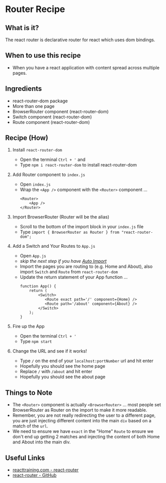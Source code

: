 # Router Recipe

## What is it?

The react router is declarative router for react which uses dom bindings.

## When to use this recipe

- When you have a react application with content spread across multiple pages.

## Ingredients

- react-router-dom package
- More than one page
- BrowserRouter component (react-router-dom)
- Switch component (react-router-dom)
- Route component (react-router-dom)

## Recipe (How)

1. Install `react-router-dom`

   - Open the terminal `Ctrl + '` and
   - Type `npm i react-router-dom` to install react-router-dom

2. Add Router component to `index.js`

   - Open `index.js`
   - Wrap the `<App />` component with the `<Router>` component ...
     ```
     <Router>
         <App />
     </Router>
     ```

3. Import BrowserRouter (Router will be the alias)

   - Scroll to the bottom of the import block in your `index.js` file
   - Type `import { BrowserRouter as Router } from "react-router-dom";`

4. Add a Switch and Your Routes to `App.js`

   - Open `App.js`
   - _skip the next step if you have [Auto Import](https://marketplace.visualstudio.com/items?itemName=steoates.autoimport)_
   - Import the pages you are routing to (e.g. Home and About), also import `Switch` and `Route` from `react-router-dom`
   - Update the return statement of your App function ...
     ```
     function App() {
         return (
             <Switch>
                <Route exact path='/' component={Home} />
                <Route path='/about' component={About} />
             </Switch>
         );
     }
     ```

5. Fire up the App

   - Open the terminal `Ctrl + '`
   - Type `npm start`

6. Change the URL and see if it works!
   - Type `/` on the end of your `localhost:portNumber` url and hit enter
   - Hopefully you should see the home page
   - Replace `/` with `/about` and hit enter
   - Hopefully you should see the about page

## Things to Note

- The `<Router>` component is actually `<BrowserRouter>` ... most people set BrowserRouter as Router on the import to make it more readable.
- Remember, you are not really redirecting the user to a different page, you are just injecting different content into the main `div` based on a match of the `url`.
- We need to ensure we have `exact` in the "Home" `Route` to ensure we don't end up getting 2 matches and injecting the content of both Home and About into the main div.

## Useful Links

- [reacttraining.com - react-router](https://reacttraining.com/react-router/web/guides/quick-start)
- [react-router - GitHub](https://github.com/ReactTraining/react-router)
